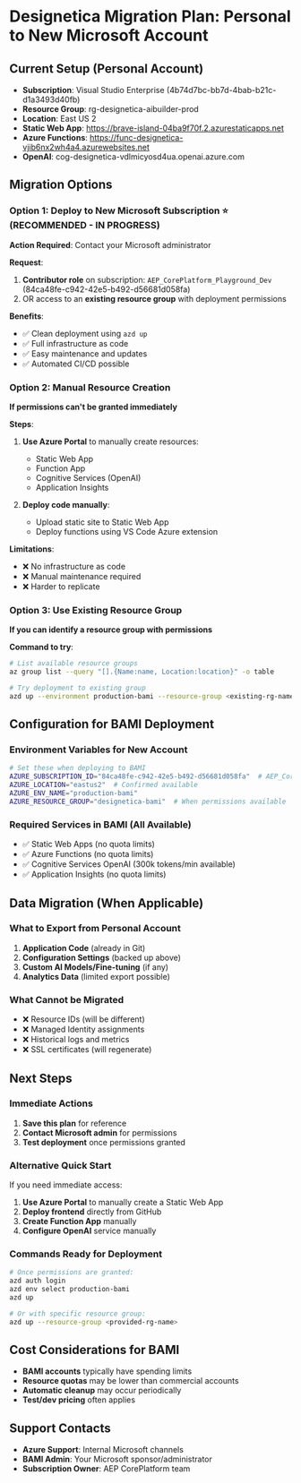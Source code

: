 # Designetica Migration Plan: Personal to New Microsoft Account

## Current Setup (Personal Account)

- **Subscription**: Visual Studio Enterprise (4b74d7bc-bb7d-4bab-b21c-d1a3493d40fb)
- **Resource Group**: rg-designetica-aibuilder-prod
- **Location**: East US 2
- **Static Web App**: https://brave-island-04ba9f70f.2.azurestaticapps.net
- **Azure Functions**: https://func-designetica-vjib6nx2wh4a4.azurewebsites.net
- **OpenAI**: cog-designetica-vdlmicyosd4ua.openai.azure.com

## Migration Options

### Option 1: Deploy to New Microsoft Subscription ⭐ (RECOMMENDED - IN PROGRESS)

**Action Required**: Contact your Microsoft administrator

**Request**:

1. **Contributor role** on subscription: `AEP_CorePlatform_Playground_Dev` (84ca48fe-c942-42e5-b492-d56681d058fa)
2. OR access to an **existing resource group** with deployment permissions

**Benefits**:

- ✅ Clean deployment using `azd up`
- ✅ Full infrastructure as code
- ✅ Easy maintenance and updates
- ✅ Automated CI/CD possible

### Option 2: Manual Resource Creation

**If permissions can't be granted immediately**

**Steps**:

1. **Use Azure Portal** to manually create resources:

   - Static Web App
   - Function App
   - Cognitive Services (OpenAI)
   - Application Insights

2. **Deploy code manually**:
   - Upload static site to Static Web App
   - Deploy functions using VS Code Azure extension

**Limitations**:

- ❌ No infrastructure as code
- ❌ Manual maintenance required
- ❌ Harder to replicate

### Option 3: Use Existing Resource Group

**If you can identify a resource group with permissions**

**Command to try**:

```bash
# List available resource groups
az group list --query "[].{Name:name, Location:location}" -o table

# Try deployment to existing group
azd up --environment production-bami --resource-group <existing-rg-name>
```

## Configuration for BAMI Deployment

### Environment Variables for New Account

```bash
# Set these when deploying to BAMI
AZURE_SUBSCRIPTION_ID="84ca48fe-c942-42e5-b492-d56681d058fa"  # AEP_CorePlatform_Playground_Dev
AZURE_LOCATION="eastus2"  # Confirmed available
AZURE_ENV_NAME="production-bami"
AZURE_RESOURCE_GROUP="designetica-bami"  # When permissions available
```

### Required Services in BAMI (All Available)

- ✅ Static Web Apps (no quota limits)
- ✅ Azure Functions (no quota limits)
- ✅ Cognitive Services OpenAI (300k tokens/min available)
- ✅ Application Insights (no quota limits)

## Data Migration (When Applicable)

### What to Export from Personal Account

1. **Application Code** (already in Git)
2. **Configuration Settings** (backed up above)
3. **Custom AI Models/Fine-tuning** (if any)
4. **Analytics Data** (limited export possible)

### What Cannot be Migrated

- ❌ Resource IDs (will be different)
- ❌ Managed Identity assignments
- ❌ Historical logs and metrics
- ❌ SSL certificates (will regenerate)

## Next Steps

### Immediate Actions

1. **Save this plan** for reference
2. **Contact Microsoft admin** for permissions
3. **Test deployment** once permissions granted

### Alternative Quick Start

If you need immediate access:

1. **Use Azure Portal** to manually create a Static Web App
2. **Deploy frontend** directly from GitHub
3. **Create Function App** manually
4. **Configure OpenAI** service manually

### Commands Ready for Deployment

```bash
# Once permissions are granted:
azd auth login
azd env select production-bami
azd up

# Or with specific resource group:
azd up --resource-group <provided-rg-name>
```

## Cost Considerations for BAMI

- **BAMI accounts** typically have spending limits
- **Resource quotas** may be lower than commercial accounts
- **Automatic cleanup** may occur periodically
- **Test/dev pricing** often applies

## Support Contacts

- **Azure Support**: Internal Microsoft channels
- **BAMI Admin**: Your Microsoft sponsor/administrator
- **Subscription Owner**: AEP CorePlatform team
